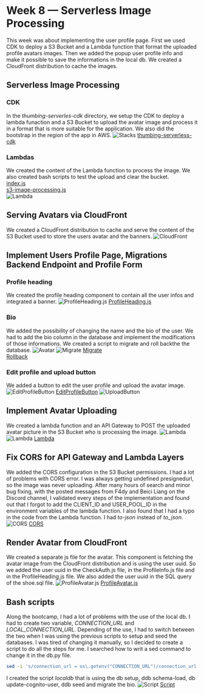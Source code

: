 # Week 8 — Serverless Image Processing
This week was about implementing the user profile page. First we used CDK to deploy a S3 Bucket and a Lambda function that format the uploaded profile avatars images. Then we added the popup user profile info and make it possible to save the informations in the local db. We created a CloudFront distribution to cache the images.

## Serverless Image Processing
### CDK 
In the *thumbing-serverles-cdk* directory, we setup the CDK to deploy a lambda funaction and a S3 Bucket to upload the avatar image and process it in a format that is more suitable for the application. We also did the bootstrap in the region of the app in AWS.
![Stacks](/journal/assets/Bootstrap+Stack1_w8.png "Stacks")
[thumbing-serverless-cdk](https://github.com/CFelt22/aws-bootcamp-cruddur-2023/tree/main/thumbing-serverless-cdk)
### Lambdas
We created the content of the Lambda function to process the image. We also created bash scripts to test the upload and clear the bucket.  
[index.js](https://github.com/CFelt22/aws-bootcamp-cruddur-2023/blob/main/aws/lambdas/process-images/index.js)  
[s3-image-processing.js](https://github.com/CFelt22/aws-bootcamp-cruddur-2023/blob/91138bc94c91a62ebd392ce0d686412c3d608e62/aws/lambdas/process-images/s3-image-processing.js)  
![Lambda](/journal/assets/Lambda1_w8.png "Lambda")

## Serving Avatars via CloudFront
We created a CloudFront distribution to cache and serve the content of the S3 Bucket used to store the users avatar and the banners.
![CloudFront](/journal/assets/CloudFront1_w8.png "CloudFront")

## Implement Users Profile Page, Migrations Backend Endpoint and Profile Form
### Profile heading
We created the profile heading component to contain all the user infos and integrated a banner.
![ProfileHeading.js](/journal/assets/profileheading1_w8.png "ProfileHeading.js")
[ProfileHeading.js](https://github.com/CFelt22/aws-bootcamp-cruddur-2023/blob/13f8674510a60169ff1e3d033f4f36cce6a11314/frontend-react-js/src/components/ProfileHeading.js)

### Bio
We added the possibility of changing the name and the bio of the user. We had to add the bio column in the database and implement the modifications of those informations. We created a script to migrate and roll backthe the database.
![Avatar](/journal/assets/AvatarUpload1_w8.png "Avatar")
![Migrate](/journal/assets/migrate1_w8.png "Migrate")
[Migrate](https://github.com/CFelt22/aws-bootcamp-cruddur-2023/blob/main/bin/db/migrate)  
[Rollback](https://github.com/CFelt22/aws-bootcamp-cruddur-2023/blob/main/bin/db/rollback)

### Edit profile and upload button
We added a button to edit the user profile and upload the avatar image.
![EditProfileButton](/journal/assets/editprofilebutton1_w8.png "EditProfileButton")
[EditProfileButton](https://github.com/CFelt22/aws-bootcamp-cruddur-2023/blob/c1d160038e3e1b47dd634964bbf7f4e7502713e5/frontend-react-js/src/components/EditProfileButton.js)
![UploadButton](/journal/assets/uploadbutton1_w8.png "UploadButton")

## Implement Avatar Uploading
We created a lambda function and an API Gateway to POST the uploaded avatar picture in the S3 Bucket who is processing the image.
![Lambda](/journal/assets/lambdaauth1_w8.png "Lambda")
![Lambda](/journal/assets/lambdaauth2_w8.png "Lambda")
[Lambda](https://github.com/CFelt22/aws-bootcamp-cruddur-2023/blob/main/aws/lambdas/lambda-authorizer/index.js)

## Fix CORS for API Gateway and Lambda Layers
We added the CORS configuration in the S3 Bucket permissions. I had a lot of problems with CORS error. I was always getting undefined presignedurl, so the image was never uploading. After many hours of search and minor bug fixing, with the posted messages from F4dy and Beici Liang on the Discord channel, I validated every steps of the implementation and found out that I forgot to add the CLIENT_ID and USER_POOL_ID in the environment variables of the lambda function. I also found that I had a typo in the code from the Lambda function. I had *to-json* instead of *to_json*.
![CORS](/journal/assets/CORS1_w8.png "CORS")
[CORS](https://github.com/CFelt22/aws-bootcamp-cruddur-2023/blob/main/aws/s3/cors.json)

## Render Avatar from CloudFront
We created a separate js file for the avatar. This component is fetching the avatar image from the CloudFront distribution and is using the user uuid. So we added the user uuid in the CheckAuth.js file, in the ProfileInfo.js file and in the ProfileHeading.js file. We also added the user uuid in the SQL query of the shoe.sql file.
![ProfileAvatar.js](/journal/assets/ProfileAvatar1-w8.png "ProfileAvatar.js")
[ProfileAvatar.js](https://github.com/CFelt22/aws-bootcamp-cruddur-2023/blob/d3c019f993c617e53e2d16add6728b2eb4af0fd1/frontend-react-js/src/components/ProfileAvatar.js)

## Bash scripts
Along the bootcamp, I had a lot of problems with the use of the local db. I had to create two variable, *CONNECTION_URL* and *LOCAL_CONNECTION_URL*. Depending of the use, I had to switch between the two when I was using the previous scripts to setup and seed the databases. I was tired of changing it manually, so I decided to create a script to do all the steps for me. I searched how to writ a sed command to change it in the db.py file.  
``` bash
sed -i 's/connection_url = os\.getenv("CONNECTION_URL")/connection_url = os.getenv("LOCAL_CONNECTION_URL")/' $WRKSPACE_PATH/backend-flask/lib/db.py
```
I created the script *localdb* that is using the db setup, ddb schema-load, db update-cognito-user, ddb seed and migrate the bio.
![Script](/journal/assets/script1_w8.png "Script")
[Script](https://github.com/CFelt22/aws-bootcamp-cruddur-2023/blob/main/bin/db/localdb)
